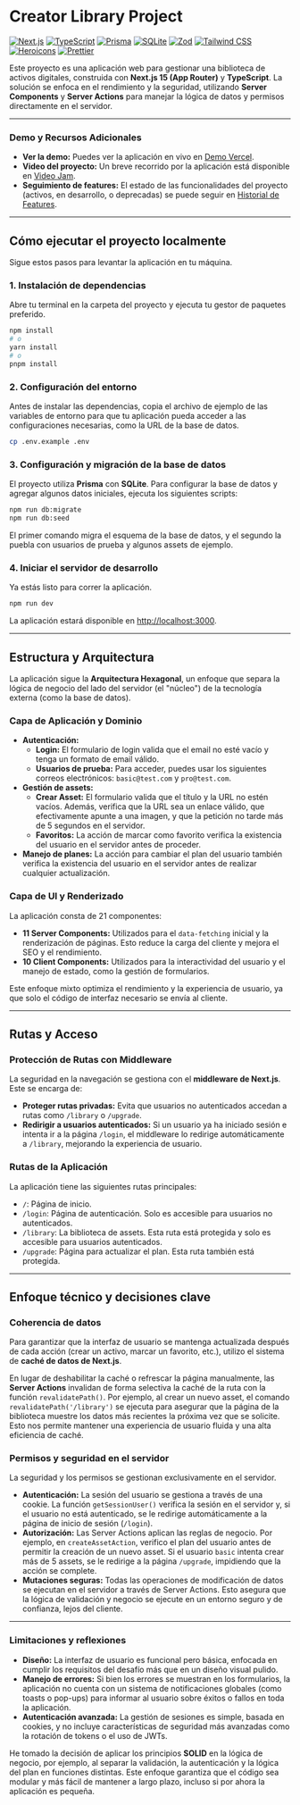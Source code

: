 # Creator Library Project

[![Next.js](https://img.shields.io/badge/Next.js-15-black?logo=nextdotjs)](https://nextjs.org/)
[![TypeScript](https://img.shields.io/badge/TypeScript-5-blue?logo=typescript)](https://www.typescriptlang.org/)
[![Prisma](https://img.shields.io/badge/Prisma-ORM-teal?logo=prisma)](https://www.prisma.io/)
[![SQLite](https://img.shields.io/badge/SQLite-DB-003B57?logo=sqlite)](https://www.sqlite.org/index.html)
[![Zod](https://img.shields.io/badge/Zod-Validation-blueviolet)](https://zod.dev/)
[![Tailwind CSS](https://img.shields.io/badge/Tailwind_CSS-4-38B2AC?logo=tailwind-css)](https://tailwindcss.com/)
[![Heroicons](https://img.shields.io/badge/Heroicons-UI-000000)](https://heroicons.com/)
[![Prettier](https://img.shields.io/badge/Prettier-Code_Formatter-F7B93B?logo=prettier)](https://prettier.io/)

Este proyecto es una aplicación web para gestionar una biblioteca de activos digitales, construida con **Next.js 15 (App Router)** y **TypeScript**. La solución se enfoca en el rendimiento y la seguridad, utilizando **Server Components** y **Server Actions** para manejar la lógica de datos y permisos directamente en el servidor.

-----

### Demo y Recursos Adicionales

  * **Ver la demo:** Puedes ver la aplicación en vivo en [Demo Vercel](https://creator-library.vercel.app/).
  * **Video del proyecto:** Un breve recorrido por la aplicación está disponible en [Video Jam](https://jam.dev/c/ef4772b8-dafe-4ea9-973c-dcaf0261c709).
  * **Seguimiento de features:** El estado de las funcionalidades del proyecto (activos, en desarrollo, o deprecadas) se puede seguir en [Historial de Features](https://www.notion.so/vibepeak-26957f00378f80bb9366fe0a7b665330?source=copy_link).

-----

## Cómo ejecutar el proyecto localmente

Sigue estos pasos para levantar la aplicación en tu máquina.

### 1\. Instalación de dependencias

Abre tu terminal en la carpeta del proyecto y ejecuta tu gestor de paquetes preferido.

```bash
npm install
# o
yarn install
# o
pnpm install
```

### 2\. Configuración del entorno

Antes de instalar las dependencias, copia el archivo de ejemplo de las variables de entorno para que tu aplicación pueda acceder a las configuraciones necesarias, como la URL de la base de datos.

```bash
cp .env.example .env
```

### 3\. Configuración y migración de la base de datos

El proyecto utiliza **Prisma** con **SQLite**. Para configurar la base de datos y agregar algunos datos iniciales, ejecuta los siguientes scripts:

```bash
npm run db:migrate
npm run db:seed
```

El primer comando migra el esquema de la base de datos, y el segundo la puebla con usuarios de prueba y algunos assets de ejemplo.

### 4\. Iniciar el servidor de desarrollo

Ya estás listo para correr la aplicación.

```bash
npm run dev
```

La aplicación estará disponible en [http://localhost:3000](http://localhost.com:3000).

-----

## Estructura y Arquitectura

La aplicación sigue la **Arquitectura Hexagonal**, un enfoque que separa la lógica de negocio del lado del servidor (el "núcleo") de la tecnología externa (como la base de datos).

### Capa de Aplicación y Dominio

  * **Autenticación:**
      * **Login:** El formulario de login valida que el email no esté vacío y tenga un formato de email válido.
      * **Usuarios de prueba:** Para acceder, puedes usar los siguientes correos electrónicos: `basic@test.com` y `pro@test.com`.
  * **Gestión de assets:**
      * **Crear Asset:** El formulario valida que el título y la URL no estén vacíos. Además, verifica que la URL sea un enlace válido, que efectivamente apunte a una imagen, y que la petición no tarde más de 5 segundos en el servidor.
      * **Favoritos:** La acción de marcar como favorito verifica la existencia del usuario en el servidor antes de proceder.
  * **Manejo de planes:** La acción para cambiar el plan del usuario también verifica la existencia del usuario en el servidor antes de realizar cualquier actualización.

### Capa de UI y Renderizado

La aplicación consta de 21 componentes:

  * **11 Server Components:** Utilizados para el `data-fetching` inicial y la renderización de páginas. Esto reduce la carga del cliente y mejora el SEO y el rendimiento.
  * **10 Client Components:** Utilizados para la interactividad del usuario y el manejo de estado, como la gestión de formularios.

Este enfoque mixto optimiza el rendimiento y la experiencia de usuario, ya que solo el código de interfaz necesario se envía al cliente.

-----

## Rutas y Acceso

### Protección de Rutas con Middleware

La seguridad en la navegación se gestiona con el **middleware de Next.js**. Este se encarga de:

* **Proteger rutas privadas:** Evita que usuarios no autenticados accedan a rutas como `/library` o `/upgrade`.
* **Redirigir a usuarios autenticados:** Si un usuario ya ha iniciado sesión e intenta ir a la página `/login`, el middleware lo redirige automáticamente a `/library`, mejorando la experiencia de usuario.

### Rutas de la Aplicación

La aplicación tiene las siguientes rutas principales:

  * `/`: Página de inicio.
  * `/login`: Página de autenticación. Solo es accesible para usuarios no autenticados.
  * `/library`: La biblioteca de assets. Esta ruta está protegida y solo es accesible para usuarios autenticados.
  * `/upgrade`: Página para actualizar el plan. Esta ruta también está protegida.

-----

## Enfoque técnico y decisiones clave

### Coherencia de datos

Para garantizar que la interfaz de usuario se mantenga actualizada después de cada acción (crear un activo, marcar un favorito, etc.), utilizo el sistema de **caché de datos de Next.js**.

En lugar de deshabilitar la caché o refrescar la página manualmente, las **Server Actions** invalidan de forma selectiva la caché de la ruta con la función `revalidatePath()`. Por ejemplo, al crear un nuevo asset, el comando `revalidatePath('/library')` se ejecuta para asegurar que la página de la biblioteca muestre los datos más recientes la próxima vez que se solicite. Esto nos permite mantener una experiencia de usuario fluida y una alta eficiencia de caché.

### Permisos y seguridad en el servidor

La seguridad y los permisos se gestionan exclusivamente en el servidor.

  * **Autenticación:** La sesión del usuario se gestiona a través de una cookie. La función `getSessionUser()` verifica la sesión en el servidor y, si el usuario no está autenticado, se le redirige automáticamente a la página de inicio de sesión (`/login`).
  * **Autorización:** Las Server Actions aplican las reglas de negocio. Por ejemplo, en `createAssetAction`, verifico el plan del usuario antes de permitir la creación de un nuevo asset. Si el usuario `basic` intenta crear más de 5 assets, se le redirige a la página `/upgrade`, impidiendo que la acción se complete.
  * **Mutaciones seguras:** Todas las operaciones de modificación de datos se ejecutan en el servidor a través de Server Actions. Esto asegura que la lógica de validación y negocio se ejecute en un entorno seguro y de confianza, lejos del cliente.

-----

### Limitaciones y reflexiones

* **Diseño:** La interfaz de usuario es funcional pero básica, enfocada en cumplir los requisitos del desafío más que en un diseño visual pulido.
* **Manejo de errores:** Si bien los errores se muestran en los formularios, la aplicación no cuenta con un sistema de notificaciones globales (como toasts o pop-ups) para informar al usuario sobre éxitos o fallos en toda la aplicación.
* **Autenticación avanzada:** La gestión de sesiones es simple, basada en cookies, y no incluye características de seguridad más avanzadas como la rotación de tokens o el uso de JWTs.

He tomado la decisión de aplicar los principios **SOLID** en la lógica de negocio, por ejemplo, al separar la validación, la autenticación y la lógica del plan en funciones distintas. Este enfoque garantiza que el código sea modular y más fácil de mantener a largo plazo, incluso si por ahora la aplicación es pequeña.
